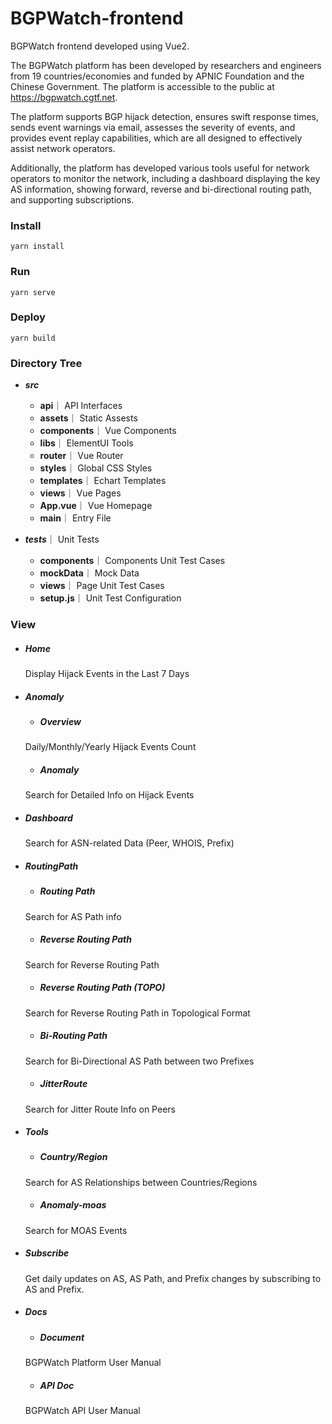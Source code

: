 # BGPWatch-frontend

BGPWatch frontend developed using Vue2.

The BGPWatch platform has been developed by researchers and engineers from 19 countries/economies and funded by APNIC Foundation and the Chinese Government. The platform is accessible to the public at https://bgpwatch.cgtf.net.

The platform supports BGP hijack detection, ensures swift response times, sends event warnings via email, assesses the severity of events, and provides event replay capabilities, which are all designed to effectively assist network operators. 

Additionally, the platform has developed various tools useful for network operators to monitor the network, including a dashboard displaying the key AS information, showing forward, reverse and bi-directional routing path, and supporting subscriptions.

### Install
```
yarn install
```

### Run
```
yarn serve
```

### Deploy
```
yarn build
```



	
### Directory Tree
- ***src***
  - **api**｜ API Interfaces
  - **assets**｜ Static Assests
  - **components**｜ Vue Components
  - **libs**｜ ElementUI Tools
  - **router**｜ Vue Router
  - **styles**｜ Global CSS Styles
  - **templates**｜ Echart  Templates
  - **views**｜ Vue Pages
  - **App.vue**｜ Vue Homepage
  - **main**｜ Entry File

- ***tests***｜ Unit Tests
  - **components**｜ Components Unit Test Cases
  - **mockData**｜ Mock Data
  - **views**｜ Page Unit Test Cases
  - **setup.js**｜ Unit Test Configuration
	

### View

- ##### Home
  Display Hijack Events in the Last 7 Days
- ##### Anomaly
	- ##### Overview
    Daily/Monthly/Yearly Hijack Events Count
	- ##### Anomaly
    Search for Detailed Info on Hijack Events 
- ##### Dashboard
  Search for ASN-related Data (Peer, WHOIS, Prefix)
- ##### RoutingPath 
	- ##### Routing Path
  Search for AS Path info
	- ##### Reverse Routing Path
  Search for Reverse Routing Path
	- ##### Reverse Routing Path (TOPO)
  Search for Reverse Routing Path in Topological Format
	- ##### Bi-Routing Path
  Search for Bi-Directional AS Path between two Prefixes
	- ##### JitterRoute
  Search for Jitter Route Info on Peers
- ##### Tools
	- ##### Country/Region
  Search for AS Relationships between Countries/Regions
	- ##### Anomaly-moas
  Search for MOAS Events
- ##### Subscribe
  Get daily updates on AS, AS Path, and Prefix changes by subscribing to AS and Prefix.
- ##### Docs
	- ##### Document
  BGPWatch Platform User Manual
	- ##### API Doc
  BGPWatch API User Manual